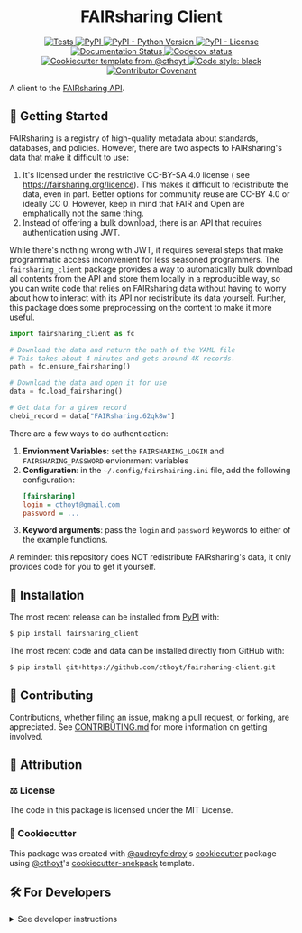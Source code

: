 <!--
<p align="center">
  <img src="https://github.com/cthoyt/fairsharing-client/raw/main/docs/source/logo.png" height="150">
</p>
-->

<h1 align="center">
  FAIRsharing Client
</h1>

<p align="center">
    <a href="https://github.com/cthoyt/fairsharing-client/actions?query=workflow%3ATests">
        <img alt="Tests" src="https://github.com/cthoyt/fairsharing-client/workflows/Tests/badge.svg" />
    </a>
    <a href="https://pypi.org/project/fairsharing_client">
        <img alt="PyPI" src="https://img.shields.io/pypi/v/fairsharing_client" />
    </a>
    <a href="https://pypi.org/project/fairsharing_client">
        <img alt="PyPI - Python Version" src="https://img.shields.io/pypi/pyversions/fairsharing_client" />
    </a>
    <a href="https://github.com/cthoyt/fairsharing-client/blob/main/LICENSE">
        <img alt="PyPI - License" src="https://img.shields.io/pypi/l/fairsharing_client" />
    </a>
    <a href='https://fairsharing_client.readthedocs.io/en/latest/?badge=latest'>
        <img src='https://readthedocs.org/projects/fairsharing_client/badge/?version=latest' alt='Documentation Status' />
    </a>
    <a href="https://codecov.io/gh/cthoyt/fairsharing-client/branch/main">
        <img src="https://codecov.io/gh/cthoyt/fairsharing-client/branch/main/graph/badge.svg" alt="Codecov status" />
    </a>  
    <a href="https://github.com/cthoyt/cookiecutter-python-package">
        <img alt="Cookiecutter template from @cthoyt" src="https://img.shields.io/badge/Cookiecutter-snekpack-blue" /> 
    </a>
    <a href='https://github.com/psf/black'>
        <img src='https://img.shields.io/badge/code%20style-black-000000.svg' alt='Code style: black' />
    </a>
    <a href="https://github.com/cthoyt/fairsharing-client/blob/main/.github/CODE_OF_CONDUCT.md">
        <img src="https://img.shields.io/badge/Contributor%20Covenant-2.1-4baaaa.svg" alt="Contributor Covenant"/>
    </a>
</p>

A client to the [FAIRsharing API](https://beta.fairsharing.org/API_doc).

## 💪 Getting Started

FAIRsharing is a registry of high-quality metadata about standards, databases,
and policies. However, there are two aspects to FAIRsharing's data that make it
difficult to use:

1. It's licensed under the restrictive CC-BY-SA 4.0 license (
   see https://fairsharing.org/licence). This makes it difficult to redistribute
   the data, even in part. Better options for community reuse are CC-BY 4.0 or
   ideally CC 0. However, keep in mind that FAIR and Open are emphatically not
   the same thing.
2. Instead of offering a bulk download, there is an API that requires
   authentication using JWT.

While there's nothing wrong with JWT, it requires several steps that make
programmatic access inconvenient for less seasoned programmers.
The `fairsharing_client` package provides a way to automatically bulk download
all contents from the API and store them locally in a reproducible way, so you
can write code that relies on FAIRsharing data without having to worry about how
to interact with its API nor redistribute its data yourself. Further,
this package does some preprocessing on the content to make it more useful.

```python
import fairsharing_client as fc

# Download the data and return the path of the YAML file
# This takes about 4 minutes and gets around 4K records.
path = fc.ensure_fairsharing()

# Download the data and open it for use
data = fc.load_fairsharing() 

# Get data for a given record
chebi_record = data["FAIRsharing.62qk8w"]
```

There are a few ways to do authentication:

1. **Envionment Variables**: set the `FAIRSHARING_LOGIN`
   and `FAIRSHARING_PASSWORD` envionrment variables
2. **Configuration**: in the `~/.config/fairshairing.ini` file, add the
   following configuration:
   ```ini
   [fairsharing]
   login = cthoyt@gmail.com
   password = ...
   ```
3. **Keyword arguments**: pass the `login` and `password` keywords to either of
   the example functions.

A reminder: this repository does NOT redistribute FAIRsharing's data, it only
provides code for you to get it yourself.

## 🚀 Installation

The most recent release can be installed from
[PyPI](https://pypi.org/project/fairsharing_client/) with:

```bash
$ pip install fairsharing_client
```

The most recent code and data can be installed directly from GitHub with:

```bash
$ pip install git+https://github.com/cthoyt/fairsharing-client.git
```

## 👐 Contributing

Contributions, whether filing an issue, making a pull request, or forking, are
appreciated. See
[CONTRIBUTING.md](https://github.com/cthoyt/fairsharing-client/blob/master/.github/CONTRIBUTING.md)
for more information on getting involved.

## 👋 Attribution

### ⚖️ License

The code in this package is licensed under the MIT License.

### 🍪 Cookiecutter

This package was created
with [@audreyfeldroy](https://github.com/audreyfeldroy)'s
[cookiecutter](https://github.com/cookiecutter/cookiecutter) package
using [@cthoyt](https://github.com/cthoyt)'s
[cookiecutter-snekpack](https://github.com/cthoyt/cookiecutter-snekpack)
template.

## 🛠️ For Developers

<details>
  <summary>See developer instructions</summary>


The final section of the README is for if you want to get involved by making a
code contribution.

### Development Installation

To install in development mode, use the following:

```bash
$ git clone git+https://github.com/cthoyt/fairsharing-client.git
$ cd fairsharing-client
$ pip install -e .
```

### 🥼 Testing

After cloning the repository and installing `tox` with `pip install tox`, the
unit tests in the `tests/` folder can be run reproducibly with:

```shell
$ tox
```

Additionally, these tests are automatically re-run with each commit in
a [GitHub Action](https://github.com/cthoyt/fairsharing-client/actions?query=workflow%3ATests)
.

### 📖 Building the Documentation

The documentation can be built locally using the following:

```shell
$ git clone git+https://github.com/cthoyt/fairsharing-client.git
$ cd fairsharing-client
$ tox -e docs
$ open docs/build/html/index.html
``` 

The documentation automatically installs the package as well as the `docs`
extra specified in the [`setup.cfg`](setup.cfg). `sphinx` plugins like `texext`
can be added there. Additionally, they need to be added to the
`extensions` list in [`docs/source/conf.py`](docs/source/conf.py).

### 📦 Making a Release

After installing the package in development mode and installing
`tox` with `pip install tox`, the commands for making a new release are
contained within the `finish` environment in `tox.ini`. Run the following from
the shell:

```shell
$ tox -e finish
```

This script does the following:

1. Uses [Bump2Version](https://github.com/c4urself/bump2version) to switch the
   version number in the `setup.cfg`,
   `src/fairsharing_client/version.py`,
   and [`docs/source/conf.py`](docs/source/conf.py) to not have the `-dev`
   suffix
2. Packages the code in both a tar archive and a wheel
   using [`build`](https://github.com/pypa/build)
3. Uploads to PyPI using [`twine`](https://github.com/pypa/twine). Be sure to
   have a `.pypirc` file configured to avoid the need for manual input at this
   step
4. Push to GitHub. You'll need to make a release going with the commit where the
   version was bumped.
5. Bump the version to the next patch. If you made big changes and want to bump
   the version by minor, you can use `tox -e bumpversion minor` after.

</details>
